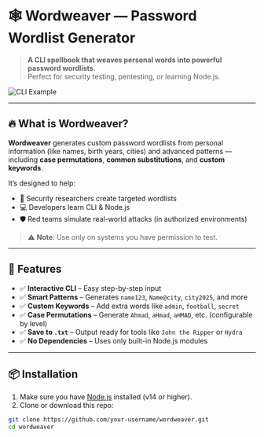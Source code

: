 # 🕸️ Wordweaver — Password Wordlist Generator

> **A CLI spellbook that weaves personal words into powerful password wordlists.**  
> Perfect for security testing, pentesting, or learning Node.js.

![CLI Example](https://via.placeholder.com/700x300?text=Wordweaver+CLI+Example "Wordweaver in action")

---

## 🔥 What is Wordweaver?

**Wordweaver** generates custom password wordlists from personal information (like names, birth years, cities) and advanced patterns — including **case permutations**, **common substitutions**, and **custom keywords**.

It’s designed to help:
- 🔐 Security researchers create targeted wordlists
- 💻 Developers learn CLI & Node.js
- 🛡️ Red teams simulate real-world attacks (in authorized environments)

> ⚠️ **Note**: Use only on systems you have permission to test.

---

## 🚀 Features

- ✅ **Interactive CLI** – Easy step-by-step input
- ✅ **Smart Patterns** – Generates `name123`, `Name@city`, `city2025`, and more
- ✅ **Custom Keywords** – Add extra words like `admin`, `football`, `secret`
- ✅ **Case Permutations** – Generate `Ahmad`, `aHmad`, `aHMAD`, etc. (configurable by level)
- ✅ **Save to `.txt`** – Output ready for tools like `John the Ripper` or `Hydra`
- ✅ **No Dependencies** – Uses only built-in Node.js modules

---

## 📦 Installation

1. Make sure you have [Node.js](https://nodejs.org/) installed (v14 or higher).
2. Clone or download this repo:

```bash
git clone https://github.com/your-username/wordweaver.git
cd wordweaver
